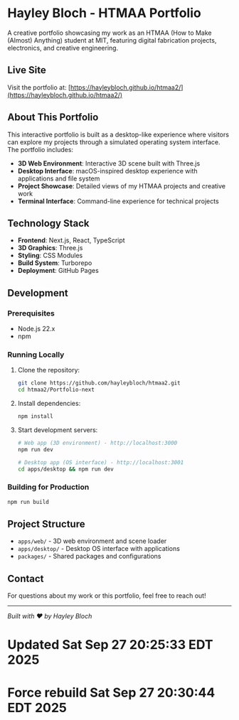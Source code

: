 # Hayley Bloch - HTMAA Portfolio

A creative portfolio showcasing my work as an HTMAA (How to Make (Almost) Anything) student at MIT, featuring digital fabrication projects, electronics, and creative engineering.

## Live Site
Visit the portfolio at: [https://hayleybloch.github.io/htmaa2/](https://hayleybloch.github.io/htmaa2/)

## About This Portfolio

This interactive portfolio is built as a desktop-like experience where visitors can explore my projects through a simulated operating system interface. The portfolio includes:

- **3D Web Environment**: Interactive 3D scene built with Three.js
- **Desktop Interface**: macOS-inspired desktop experience with applications and file system
- **Project Showcase**: Detailed views of my HTMAA projects and creative work
- **Terminal Interface**: Command-line experience for technical projects

## Technology Stack

- **Frontend**: Next.js, React, TypeScript
- **3D Graphics**: Three.js
- **Styling**: CSS Modules
- **Build System**: Turborepo
- **Deployment**: GitHub Pages

## Development

### Prerequisites
- Node.js 22.x
- npm

### Running Locally

1. Clone the repository:
   ```bash
   git clone https://github.com/hayleybloch/htmaa2.git
   cd htmaa2/Portfolio-next
   ```

2. Install dependencies:
   ```bash
   npm install
   ```

3. Start development servers:
   ```bash
   # Web app (3D environment) - http://localhost:3000
   npm run dev

   # Desktop app (OS interface) - http://localhost:3001
   cd apps/desktop && npm run dev
   ```

### Building for Production

```bash
npm run build
```

## Project Structure

- `apps/web/` - 3D web environment and scene loader
- `apps/desktop/` - Desktop OS interface with applications
- `packages/` - Shared packages and configurations

## Contact

For questions about my work or this portfolio, feel free to reach out!

---

*Built with ❤️ by Hayley Bloch*
# Updated Sat Sep 27 20:25:33 EDT 2025
# Force rebuild Sat Sep 27 20:30:44 EDT 2025
